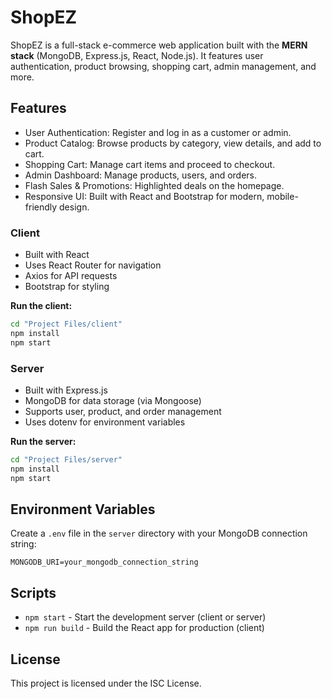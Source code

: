 
#  ShopEZ

ShopEZ is a full-stack e-commerce web application built with the **MERN stack** (MongoDB, Express.js, React, Node.js). It features user authentication, product browsing, shopping cart, admin management, and more.


##  Features

-  User Authentication: Register and log in as a customer or admin.
-  Product Catalog: Browse products by category, view details, and add to cart.
-  Shopping Cart: Manage cart items and proceed to checkout.
-  Admin Dashboard: Manage products, users, and orders.
-  Flash Sales & Promotions: Highlighted deals on the homepage.
-  Responsive UI: Built with React and Bootstrap for modern, mobile-friendly design.



###  Client

-  Built with React
-  Uses React Router for navigation
-  Axios for API requests
-  Bootstrap for styling

**Run the client:**
```sh
cd "Project Files/client"
npm install
npm start
```

###  Server

-  Built with Express.js
-  MongoDB for data storage (via Mongoose)
-  Supports user, product, and order management
-  Uses dotenv for environment variables

**Run the server:**
```sh
cd "Project Files/server"
npm install
npm start
```


##  Environment Variables

Create a `.env` file in the `server` directory with your MongoDB connection string:
```
MONGODB_URI=your_mongodb_connection_string
```


##  Scripts

- `npm start` - Start the development server (client or server)
- `npm run build` - Build the React app for production (client)


##  License

This project is licensed under the ISC License.